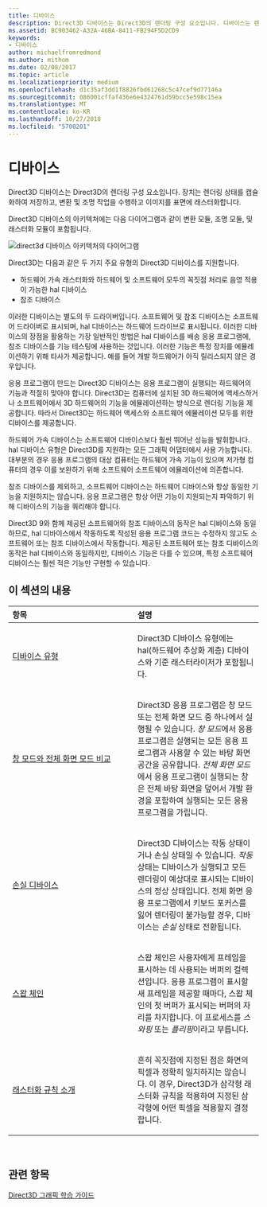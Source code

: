 ```yaml
---
title: 디바이스
description: Direct3D 디바이스는 Direct3D의 렌더링 구성 요소입니다. 디바이스는 렌더링 상태를 캡슐화하여 저장하고, 변환 및 조명 작업을 수행하고 이미지를 표면에 래스터화합니다.
ms.assetid: BC903462-A32A-46BA-8411-FB294F5D2CD9
keywords:
- 디바이스
author: michaelfromredmond
ms.author: mithom
ms.date: 02/08/2017
ms.topic: article
ms.localizationpriority: medium
ms.openlocfilehash: d1c35af3dd1f8826fbd61268c5c47cef9d77146a
ms.sourcegitcommit: 086001cffaf436e6e4324761d59bcc5e598c15ea
ms.translationtype: MT
ms.contentlocale: ko-KR
ms.lasthandoff: 10/27/2018
ms.locfileid: "5700201"
---
```

# <a name="devices"></a>디바이스


Direct3D 디바이스는 Direct3D의 렌더링 구성 요소입니다. 장치는 렌더링 상태를 캡슐화하여 저장하고, 변환 및 조명 작업을 수행하고 이미지를 표면에 래스터화합니다.

Direct3D 디바이스의 아키텍처에는 다음 다이어그램과 같이 변환 모듈, 조명 모둘, 및 래스터화 모듈이 포함됩니다.

![direct3d 디바이스 아키텍처의 다이어그램](images/d3ddev.png)

Direct3D는 다음과 같은 두 가지 주요 유형의 Direct3D 디바이스를 지원합니다.

-   하드웨어 가속 래스터화와 하드웨어 및 소프트웨어 모두의 꼭짓점 처리로 음영 적용이 가능한 hal 디바이스
-   참조 디바이스

이러한 디바이스는 별도의 두 드라이버입니다. 소프트웨어 및 참조 디바이스는 소프트웨어 드라이버로 표시되며, hal 디바이스는 하드웨어 드라이브로 표시됩니다. 이러한 디바이스의 장점을 활용하는 가장 일반적인 방법은 hal 디바이스를 배송 응용 프로그램에, 참조 디바이스를 기능 테스팅에 사용하는 것입니다. 이러한 기능은 특정 장치를 에뮬레이션하기 위해 타사가 제공합니다. 예를 들어 개발 하드웨어가 아직 릴리스되지 않은 경우입니다.

응용 프로그램이 만드는 Direct3D 디바이스는 응용 프로그램이 실행되는 하드웨어의 기능과 적절히 맞아야 합니다. Direct3D는 컴퓨터에 설치된 3D 하드웨어에 액세스하거나 소프트웨어에서 3D 하드웨어의 기능을 에뮬레이션하는 방식으로 렌더링 기능을 제공합니다. 따라서 Direct3D는 하드웨어 액세스와 소프트웨어 에뮬레이션 모두를 위한 디바이스를 제공합니다.

하드웨어 가속 디바이스는 소프트웨어 디바이스보다 훨씬 뛰어난 성능을 발휘합니다. hal 디바이스 유형은 Direct3D를 지원하는 모든 그래픽 어댑터에서 사용 가능합니다. 대부분의 경우 응용 프로그램의 대상 컴퓨터는 하드웨어 가속 기능이 있으며 저가형 컴퓨터의 경우 이를 보완하기 위해 소프트웨어 소프트웨어 에뮬레이션에 의존합니다.

참조 디바이스를 제외하고, 소프트웨어 디바이스는 하드웨어 디바이스와 항상 동일한 기능을 지원하지는 않습니다. 응용 프로그램은 항상 어떤 기능이 지원되는지 파악하기 위해 디바이스의 기능을 쿼리해야 합니다.

Direct3D 9와 함께 제공된 소프트웨어와 참조 디바이스의 동작은 hal 디바이스와 동일하므로, hal 디바이스에서 작동하도록 작성된 응용 프로그램 코드는 수정하지 않고도 소프트웨어 또는 참조 디바이스에서 작동합니다. 제공된 소프트웨어 또는 참조 디바이스의 동작은 hal 디바이스와 동일하지만, 디바이스 기능은 다를 수 있으며, 특정 소프트웨어 디바이스는 훨씬 적은 기능만 구현할 수 있습니다.

## <a name="span-idin-this-sectionspanin-this-section"></a><span id="in-this-section"></span>이 섹션의 내용


<table>
<colgroup>
<col width="50%" />
<col width="50%" />
</colgroup>
<thead>
<tr class="header">
<th align="left">항목</th>
<th align="left">설명</th>
</tr>
</thead>
<tbody>
<tr class="odd">
<td align="left"><p><a href="device-types.md">디바이스 유형</a></p></td>
<td align="left"><p>Direct3D 디바이스 유형에는 hal(하드웨어 추상화 계층) 디바이스와 기준 래스터라이저가 포함됩니다.</p></td>
</tr>
<tr class="even">
<td align="left"><p><a href="windowed-vs--full-screen-mode.md">창 모드와 전체 화면 모드 비교</a></p></td>
<td align="left"><p>Direct3D 응용 프로그램은 창 모드 또는 전체 화면 모드 중 하나에서 실행될 수 있습니다. <em>창 모드</em>에서 응용 프로그램은 실행되는 모든 응용 프로그램과 사용할 수 있는 바탕 화면 공간을 공유합니다. <em>전체 화면 모드</em>에서 응용 프로그램이 실행되는 창은 전체 바탕 화면을 덮어서 개발 환경을 포함하여 실행되는 모든 응용 프로그램을 가립니다.</p></td>
</tr>
<tr class="odd">
<td align="left"><p><a href="lost-devices.md">손실 디바이스</a></p></td>
<td align="left"><p>Direct3D 디바이스는 작동 상태이거나 손실 상태일 수 있습니다. <em>작동</em> 상태는 디바이스가 실행되고 모든 렌더링이 예상대로 표시되는 디바이스의 정상 상태입니다. 전체 화면 응용 프로그램에서 키보드 포커스를 잃어 렌더링이 불가능할 경우, 디바이스는 <em>손실</em> 상태로 전환됩니다.</p></td>
</tr>
<tr class="even">
<td align="left"><p><a href="swap-chains.md">스왑 체인</a></p></td>
<td align="left"><p>스왑 체인은 사용자에게 프레임을 표시하는 데 사용되는 버퍼의 컬렉션입니다. 응용 프로그램이 표시할 새 프레임을 제공할 때마다, 스왑 체인의 첫 버퍼가 표시되는 버퍼의 자리를 차지합니다. 이 프로세스를 <em>스와핑</em> 또는 <em>플리핑</em>이라고 부릅니다.</p></td>
</tr>
<tr class="odd">
<td align="left"><p><a href="introduction-to-rasterization-rules.md">래스터화 규칙 소개</a></p></td>
<td align="left"><p>흔히 꼭짓점에 지정된 점은 화면의 픽셀과 정확히 일치하지는 않습니다. 이 경우, Direct3D가 삼각형 래스터화 규칙을 적용하여 지정된 삼각형에 어떤 픽셀을 적용할지 결정합니다.</p></td>
</tr>
</tbody>
</table>

 

## <a name="span-idrelated-topicsspanrelated-topics"></a><span id="related-topics"></span>관련 항목


[Direct3D 그래픽 학습 가이드](index.md)

 

 




